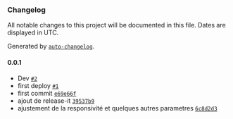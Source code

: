 ### Changelog

All notable changes to this project will be documented in this file. Dates are displayed in UTC.

Generated by [`auto-changelog`](https://github.com/CookPete/auto-changelog).

#### 0.0.1

- Dev [`#2`](https://github.com/cheick98/portfolio/pull/2)
- first deploy [`#1`](https://github.com/cheick98/portfolio/pull/1)
- first commit [`e69e66f`](https://github.com/cheick98/portfolio/commit/e69e66f1c865ce7efc639899200030c6faab3bfb)
- ajout de release-it [`39537b9`](https://github.com/cheick98/portfolio/commit/39537b92b60caa7badaabf41786c2451bb311dea)
- ajustement de la responsivité et quelques autres parametres [`6c8d2d3`](https://github.com/cheick98/portfolio/commit/6c8d2d392dfc12e7b59c59e7d900c79d4ecf396e)

